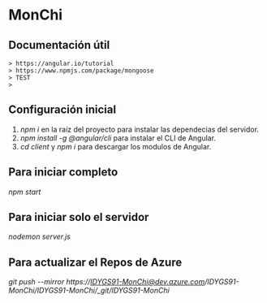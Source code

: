 # MonChi
## Documentación útil
```
> https://angular.io/tutorial
> https://www.npmjs.com/package/mongoose
> TEST
> 
```
## Configuración inicial
1. *npm i* en la raíz del proyecto para instalar las dependecias del servidor.
2. *npm install -g @angular/cli* para instalar el CLI de Angular.
3. *cd client* y *npm i* para descargar los modulos de Angular.
## Para iniciar completo
*npm start*
## Para iniciar solo el servidor
*nodemon server.js*
## Para actualizar el Repos de Azure
*git push --mirror https://IDYGS91-MonChi@dev.azure.com/IDYGS91-MonChi/IDYGS91-MonChi/_git/IDYGS91-MonChi*